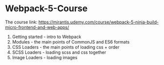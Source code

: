 # Webpack-5-Course

The course link: https://mirantis.udemy.com/course/webpack-5-ninja-build-micro-frontend-and-web-apps/

1. Getting started - intro to Webpack
2. Modules - the main points of CommonJS and ES6 formats
3. CSS Loaders - the main points of loading css + order
4. SCSS Loaders - loading scss and css together
5. Image Loaders - loading images
